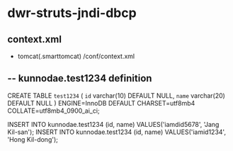 # dwr-struts-jndi-dbcp

## context.xml 
* tomcat(.smarttomcat) /conf/context.xml
    <!-- MySQL 데이터베이스 설정 -->
    <Resource name="jdbc/mydb"
              auth="Container"
              type="javax.sql.DataSource"
              driverClassName="com.mysql.cj.jdbc.Driver"
              url="jdbc:mysql://localhost:3306/kunnodae"
              username="root"
              password="1234"
              maxTotal="20"
              maxIdle="10"
              maxWaitMillis="-1" />
              
## -- kunnodae.test1234 definition

CREATE TABLE `test1234` (
  `id` varchar(10) DEFAULT NULL,
  `name` varchar(20) DEFAULT NULL
) ENGINE=InnoDB DEFAULT CHARSET=utf8mb4 COLLATE=utf8mb4_0900_ai_ci;

INSERT INTO kunnodae.test1234
(id, name)
VALUES('iamdid5678', 'Jang Kil-san');
INSERT INTO kunnodae.test1234
(id, name)
VALUES('iamid1234', 'Hong Kil-dong');
